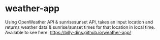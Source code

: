 # weather-app
Using OpenWeather API & sunrisesunset API, takes an input location and
returns weather data & sunrise/sunset times for that location in local
time.
Available to see here: https://billy-dins.github.io/weather-app/